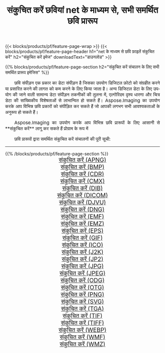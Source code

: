 ﻿---
title: संकुचित करें छवियां net के माध्यम से, सभी समर्थित छवि प्रारूप 
weight: 3920
url: /hi/net/compress 
lang: hi
langdirlevel: 2
locales: zh-hans,ja,it,ru,de,es,fr,nl,id,lt,pl,pt,vi,tr,ko,zh-hant,ar,hi,th,sv,cs,uk,he
description: Aspose.Imaging का उपयोग करके आप net के माध्यम से आसानी से संकुचित करें चित्र बना सकते हैं
---

{{< blocks/products/pf/feature-page-wrap >}}
{{< blocks/products/pf/feature-page-header h1="net के माध्यम से छवि फ़ाइलें संकुचित करें" h2="संकुचित करें इमेज" downloadText="डाउनलोड" >}}


{{% blocks/products/pf/feature-page-section  h2="संकुचित करें संचालन के लिए सभी समर्थित प्रारूप इमेजिस" %}}
<p align="justify" style="text-indent:2em;font-size:15px;">
छवि संपीड़न एक प्रकार का डेटा संपीड़न है जिसका उपयोग डिजिटल फ़ोटो को संग्रहीत करने या प्रसारित करने की लागत को कम करने के लिए किया जाता है। अन्य डिजिटल डेटा के लिए उपयोग की जाने वाली सामान्य डेटा संपीड़न तकनीकों की तुलना में, एल्गोरिदम दृश्य धारणा और चित्र डेटा की सांख्यिकीय विशेषताओं से लाभान्वित हो सकते हैं।
Aspose.Imaging का उपयोग करके आप विभिन्न छवि प्रकारों को संपीड़ित कर सकते हैं जो आपकी लगभग सभी आवश्यकताओं के अनुरूप हो सकते हैं।
</p>
<p align="justify" style="text-indent:2em;font-size:15px;">
Aspose.Imaging का उपयोग करके आप विभिन्न छवि प्रारूपों के लिए आसानी से **संकुचित करें** लागू कर सकते हैं प्रोग्राम के रूप में
</p>
<p align="justify" style="text-indent:2em;font-size:15px;">
छवि प्रारूपों द्वारा समर्थित संकुचित करें संचालनों की पूरी सूची:
</p>
<hr/>
{{% /blocks/products/pf/feature-page-section %}}
<div class="container-fluid productfamilypage bg-gray">
    <div class="convertypes bg-gray agp-content section">
        <div class="container">
		<div class="row other-converters" style="gap: 10px;font-size: 19px;text-align:center;">
		    <div class='col-md-2 other-converter remove-lp remove-rp'><a href="/imaging/hi/net/compress/apng" style="padding:15px;">संकुचित करें (APNG)</a></div><div class='col-md-2 other-converter remove-lp remove-rp'><a href="/imaging/hi/net/compress/bmp" style="padding:15px;">संकुचित करें (BMP)</a></div><div class='col-md-2 other-converter remove-lp remove-rp'><a href="/imaging/hi/net/compress/cdr" style="padding:15px;">संकुचित करें (CDR)</a></div><div class='col-md-2 other-converter remove-lp remove-rp'><a href="/imaging/hi/net/compress/cmx" style="padding:15px;">संकुचित करें (CMX)</a></div><div class='col-md-2 other-converter remove-lp remove-rp'><a href="/imaging/hi/net/compress/dib" style="padding:15px;">संकुचित करें (DIB)</a></div><div class='col-md-2 other-converter remove-lp remove-rp'><a href="/imaging/hi/net/compress/dicom" style="padding:15px;">संकुचित करें (DICOM)</a></div><div class='col-md-2 other-converter remove-lp remove-rp'><a href="/imaging/hi/net/compress/djvu" style="padding:15px;">संकुचित करें (DJVU)</a></div><div class='col-md-2 other-converter remove-lp remove-rp'><a href="/imaging/hi/net/compress/dng" style="padding:15px;">संकुचित करें (DNG)</a></div><div class='col-md-2 other-converter remove-lp remove-rp'><a href="/imaging/hi/net/compress/emf" style="padding:15px;">संकुचित करें (EMF)</a></div><div class='col-md-2 other-converter remove-lp remove-rp'><a href="/imaging/hi/net/compress/emz" style="padding:15px;">संकुचित करें (EMZ)</a></div><div class='col-md-2 other-converter remove-lp remove-rp'><a href="/imaging/hi/net/compress/eps" style="padding:15px;">संकुचित करें (EPS)</a></div><div class='col-md-2 other-converter remove-lp remove-rp'><a href="/imaging/hi/net/compress/gif" style="padding:15px;">संकुचित करें (GIF)</a></div><div class='col-md-2 other-converter remove-lp remove-rp'><a href="/imaging/hi/net/compress/ico" style="padding:15px;">संकुचित करें (ICO)</a></div><div class='col-md-2 other-converter remove-lp remove-rp'><a href="/imaging/hi/net/compress/j2k" style="padding:15px;">संकुचित करें (J2K)</a></div><div class='col-md-2 other-converter remove-lp remove-rp'><a href="/imaging/hi/net/compress/jp2" style="padding:15px;">संकुचित करें (JP2)</a></div><div class='col-md-2 other-converter remove-lp remove-rp'><a href="/imaging/hi/net/compress/jpg" style="padding:15px;">संकुचित करें (JPG)</a></div><div class='col-md-2 other-converter remove-lp remove-rp'><a href="/imaging/hi/net/compress/jpeg" style="padding:15px;">संकुचित करें (JPEG)</a></div><div class='col-md-2 other-converter remove-lp remove-rp'><a href="/imaging/hi/net/compress/odg" style="padding:15px;">संकुचित करें (ODG)</a></div><div class='col-md-2 other-converter remove-lp remove-rp'><a href="/imaging/hi/net/compress/otg" style="padding:15px;">संकुचित करें (OTG)</a></div><div class='col-md-2 other-converter remove-lp remove-rp'><a href="/imaging/hi/net/compress/png" style="padding:15px;">संकुचित करें (PNG)</a></div><div class='col-md-2 other-converter remove-lp remove-rp'><a href="/imaging/hi/net/compress/svg" style="padding:15px;">संकुचित करें (SVG)</a></div><div class='col-md-2 other-converter remove-lp remove-rp'><a href="/imaging/hi/net/compress/tga" style="padding:15px;">संकुचित करें (TGA)</a></div><div class='col-md-2 other-converter remove-lp remove-rp'><a href="/imaging/hi/net/compress/tif" style="padding:15px;">संकुचित करें (TIF)</a></div><div class='col-md-2 other-converter remove-lp remove-rp'><a href="/imaging/hi/net/compress/tiff" style="padding:15px;">संकुचित करें (TIFF)</a></div><div class='col-md-2 other-converter remove-lp remove-rp'><a href="/imaging/hi/net/compress/webp" style="padding:15px;">संकुचित करें (WEBP)</a></div><div class='col-md-2 other-converter remove-lp remove-rp'><a href="/imaging/hi/net/compress/wmf" style="padding:15px;">संकुचित करें (WMF)</a></div><div class='col-md-2 other-converter remove-lp remove-rp'><a href="/imaging/hi/net/compress/wmz" style="padding:15px;">संकुचित करें (WMZ)</a></div>
                </div>
        </div>
    </div>
</div>
<br/>
